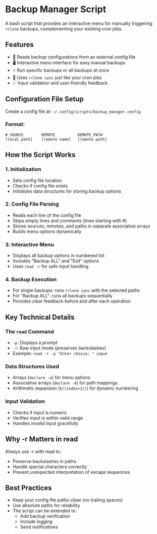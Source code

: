 # Backup Manager Script

A bash script that provides an interactive menu for manually triggering `rclone` backups, complementing your existing cron jobs.

## Features

- 📂 Reads backup configurations from an external config file
- 🖥️ Interactive menu interface for easy manual backups
- ⚡ Run specific backups or all backups at once
- 🔄 Uses `rclone sync` just like your cron jobs
- ✅ Input validation and user-friendly feedback

## Configuration File Setup

Create a config file at: `~/.config/scripts/backup_manager.config`

### Format:
```
# SOURCE        REMOTE          REMOTE_PATH
[local path]    [remote name]   [remote path]
```

## How the Script Works

### 1. Initialization
- Sets config file location
- Checks if config file exists
- Initializes data structures for storing backup options

### 2. Config File Parsing
- Reads each line of the config file
- Skips empty lines and comments (lines starting with #)
- Stores sources, remotes, and paths in separate associative arrays
- Builds menu options dynamically

### 3. Interactive Menu
- Displays all backup options in numbered list
- Includes "Backup ALL" and "Exit" options
- Uses `read -r` for safe input handling

### 4. Backup Execution
- For single backups: runs `rclone sync` with the selected paths
- For "Backup ALL": runs all backups sequentially
- Provides clear feedback before and after each operation

## Key Technical Details

### The `read` Command
- `-p`: Displays a prompt
- `-r`: Raw input mode (preserves backslashes)
- Example: `read -r -p "Enter choice: " input`

### Data Structures Used
- Arrays (`declare -a`) for menu options
- Associative arrays (`declare -A`) for path mappings
- Arithmetic expansion (`$((index+1))`) for dynamic numbering

### Input Validation
- Checks if input is numeric
- Verifies input is within valid range
- Handles invalid input gracefully

## Why -r Matters in read
Always use -r with read to:
- Preserve backslashes in paths
- Handle special characters correctly
- Prevent unexpected interpretation of escape sequences

## Best Practices
- Keep your config file paths clean (no trailing spaces)
- Use absolute paths for reliability
- The script can be extended to:
  - Add backup verification
  - Include logging
  - Send notifications